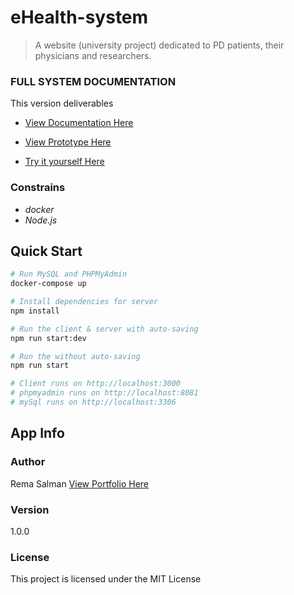 # eHealth-system

> A website (university project) dedicated to PD patients, their physicians and researchers.

### FULL SYSTEM DOCUMENTATION
This version deliverables 

* [View Documentation Here](https://drive.google.com/file/d/1leMLoACpS-v45ZpHJbnjStX6JcRKJCWA/view?usp=sharing)

* [View Prototype Here]( https://youtu.be/C4y5vagvahM)
* [Try it yourself Here]( http://167.99.250.32:3000/)

### Constrains
* _docker_
* _Node.js_

## Quick Start

``` bash
# Run MySQL and PHPMyAdmin
docker-compose up

# Install dependencies for server
npm install

# Run the client & server with auto-saving
npm run start:dev

# Run the without auto-saving
npm run start

# Client runs on http://localhost:3000
# phpmyadmin runs on http://localhost:8081
# mySql runs on http://localhost:3306
```

## App Info

### Author

Rema Salman
[View Portfolio Here](https://www.behance.net/remasalmana998)

### Version

1.0.0

### License

This project is licensed under the MIT License
